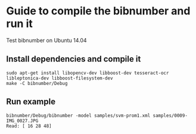 # Guide to compile the bibnumber and run it

Test bibnumber on Ubuntu 14.04

## Install dependencies and compile it
```
sudo apt-get install libopencv-dev libboost-dev tesseract-ocr libleptonica-dev libboost-filesystem-dev
make -C bibnumber/Debug
```

## Run example 
```
bibnumber/Debug/bibnumber -model samples/svm-prom1.xml samples/0009-IMG_0027.JPG
Read: [ 16 28 48]

```

